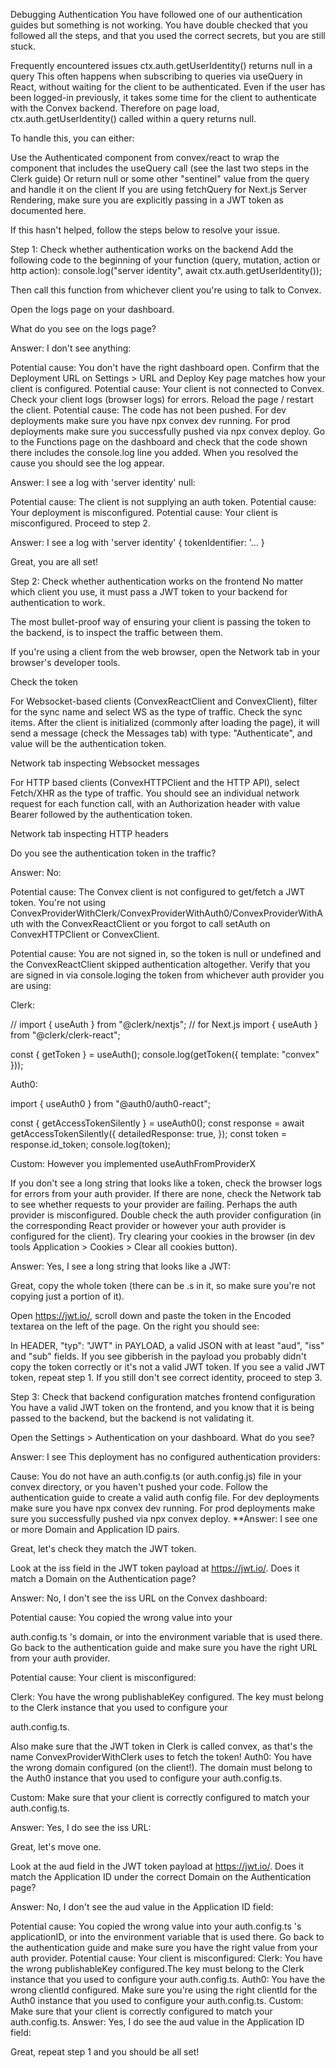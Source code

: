 Debugging Authentication
You have followed one of our authentication guides but something is not working. You have double checked that you followed all the steps, and that you used the correct secrets, but you are still stuck.

Frequently encountered issues
ctx.auth.getUserIdentity() returns null in a query
This often happens when subscribing to queries via useQuery in React, without waiting for the client to be authenticated. Even if the user has been logged-in previously, it takes some time for the client to authenticate with the Convex backend. Therefore on page load, ctx.auth.getUserIdentity() called within a query returns null.

To handle this, you can either:

Use the Authenticated component from convex/react to wrap the component that includes the useQuery call (see the last two steps in the Clerk guide)
Or return null or some other "sentinel" value from the query and handle it on the client
If you are using fetchQuery for Next.js Server Rendering, make sure you are explicitly passing in a JWT token as documented here.

If this hasn't helped, follow the steps below to resolve your issue.

Step 1: Check whether authentication works on the backend
Add the following code to the beginning of your function (query, mutation, action or http action):
console.log("server identity", await ctx.auth.getUserIdentity());

Then call this function from whichever client you're using to talk to Convex.

Open the logs page on your dashboard.

What do you see on the logs page?

Answer: I don't see anything:

Potential cause: You don't have the right dashboard open. Confirm that the Deployment URL on Settings > URL and Deploy Key page matches how your client is configured.
Potential cause: Your client is not connected to Convex. Check your client logs (browser logs) for errors. Reload the page / restart the client.
Potential cause: The code has not been pushed. For dev deployments make sure you have npx convex dev running. For prod deployments make sure you successfully pushed via npx convex deploy. Go to the Functions page on the dashboard and check that the code shown there includes the console.log line you added.
When you resolved the cause you should see the log appear.

Answer: I see a log with 'server identity' null:

Potential cause: The client is not supplying an auth token.
Potential cause: Your deployment is misconfigured.
Potential cause: Your client is misconfigured.
Proceed to step 2.

Answer: I see a log with 'server identity' { tokenIdentifier: '... }

Great, you are all set!

Step 2: Check whether authentication works on the frontend
No matter which client you use, it must pass a JWT token to your backend for authentication to work.

The most bullet-proof way of ensuring your client is passing the token to the backend, is to inspect the traffic between them.

If you're using a client from the web browser, open the Network tab in your browser's developer tools.

Check the token

For Websocket-based clients (ConvexReactClient and ConvexClient), filter for the sync name and select WS as the type of traffic. Check the sync items. After the client is initialized (commonly after loading the page), it will send a message (check the Messages tab) with type: "Authenticate", and value will be the authentication token.

Network tab inspecting Websocket messages

For HTTP based clients (ConvexHTTPClient and the HTTP API), select Fetch/XHR as the type of traffic. You should see an individual network request for each function call, with an Authorization header with value Bearer followed by the authentication token.

Network tab inspecting HTTP headers

Do you see the authentication token in the traffic?

Answer: No:

Potential cause: The Convex client is not configured to get/fetch a JWT token. You're not using ConvexProviderWithClerk/ConvexProviderWithAuth0/ConvexProviderWithAuth with the ConvexReactClient or you forgot to call setAuth on ConvexHTTPClient or ConvexClient.

Potential cause: You are not signed in, so the token is null or undefined and the ConvexReactClient skipped authentication altogether. Verify that you are signed in via console.loging the token from whichever auth provider you are using:

Clerk:

// import { useAuth } from "@clerk/nextjs"; // for Next.js
import { useAuth } from "@clerk/clerk-react";

const { getToken } = useAuth();
console.log(getToken({ template: "convex" }));

Auth0:

import { useAuth0 } from "@auth0/auth0-react";

const { getAccessTokenSilently } = useAuth0();
const response = await getAccessTokenSilently({
  detailedResponse: true,
});
const token = response.id_token;
console.log(token);

Custom: However you implemented useAuthFromProviderX

If you don't see a long string that looks like a token, check the browser logs for errors from your auth provider. If there are none, check the Network tab to see whether requests to your provider are failing. Perhaps the auth provider is misconfigured. Double check the auth provider configuration (in the corresponding React provider or however your auth provider is configured for the client). Try clearing your cookies in the browser (in dev tools Application > Cookies > Clear all cookies button).

Answer: Yes, I see a long string that looks like a JWT:

Great, copy the whole token (there can be .s in it, so make sure you're not copying just a portion of it).

Open https://jwt.io/, scroll down and paste the token in the Encoded textarea on the left of the page. On the right you should see:

In HEADER, "typ": "JWT"
in PAYLOAD, a valid JSON with at least "aud", "iss" and "sub" fields. If you see gibberish in the payload you probably didn't copy the token correctly or it's not a valid JWT token.
If you see a valid JWT token, repeat step 1. If you still don't see correct identity, proceed to step 3.

Step 3: Check that backend configuration matches frontend configuration
You have a valid JWT token on the frontend, and you know that it is being passed to the backend, but the backend is not validating it.

Open the Settings > Authentication on your dashboard. What do you see?

Answer: I see This deployment has no configured authentication providers:

Cause: You do not have an auth.config.ts (or auth.config.js) file in your convex directory, or you haven't pushed your code. Follow the authentication guide to create a valid auth config file. For dev deployments make sure you have npx convex dev running. For prod deployments make sure you successfully pushed via npx convex deploy.
**Answer: I see one or more Domain and Application ID pairs.

Great, let's check they match the JWT token.

Look at the iss field in the JWT token payload at https://jwt.io/. Does it match a Domain on the Authentication page?

Answer: No, I don't see the iss URL on the Convex dashboard:

Potential cause: You copied the wrong value into your

auth.config.ts
's domain, or into the environment variable that is used there. Go back to the authentication guide and make sure you have the right URL from your auth provider.

Potential cause: Your client is misconfigured:

Clerk: You have the wrong publishableKey configured. The key must belong to the Clerk instance that you used to configure your

auth.config.ts.

Also make sure that the JWT token in Clerk is called convex, as that's the name ConvexProviderWithClerk uses to fetch the token!
Auth0: You have the wrong domain configured (on the client!). The domain must belong to the Auth0 instance that you used to configure your auth.config.ts.

Custom: Make sure that your client is correctly configured to match your auth.config.ts.

Answer: Yes, I do see the iss URL:

Great, let's move one.

Look at the aud field in the JWT token payload at https://jwt.io/. Does it match the Application ID under the correct Domain on the Authentication page?

Answer: No, I don't see the aud value in the Application ID field:

Potential cause: You copied the wrong value into your auth.config.ts 's applicationID, or into the environment variable that is used there. Go back to the authentication guide and make sure you have the right value from your auth provider.
Potential cause: Your client is misconfigured:
Clerk: You have the wrong publishableKey configured.The key must belong to the Clerk instance that you used to configure your auth.config.ts.
Auth0: You have the wrong clientId configured. Make sure you're using the right clientId for the Auth0 instance that you used to configure your auth.config.ts.
Custom: Make sure that your client is correctly configured to match your auth.config.ts.
Answer: Yes, I do see the aud value in the Application ID field:

Great, repeat step 1 and you should be all set!